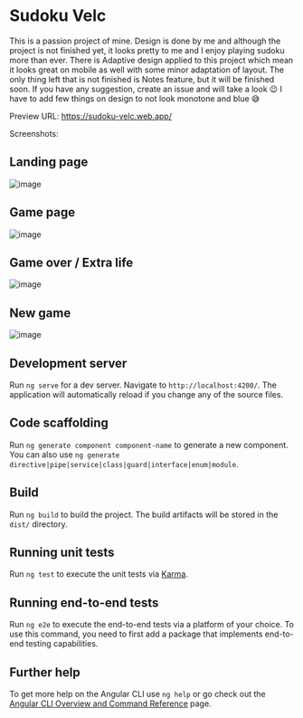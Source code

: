 # Sudoku Velc

This is a passion project of mine. Design is done by me and although the project is not finished yet, it looks pretty to me and I enjoy playing sudoku more than ever.
There is Adaptive design applied to this project which mean it looks great on mobile as well with some minor adaptation of layout.
The only thing left that is not finished is Notes feature, but it will be finished soon. 
If you have any suggestion, create an issue and will take a look 😉
I have to add few things on design to not look monotone and blue 😅

Preview URL: https://sudoku-velc.web.app/

Screenshots: 
## Landing page
![image](https://user-images.githubusercontent.com/32494609/231204673-309c5d81-d76f-4e0a-b1ce-26cc23767c15.png)
## Game page
![image](https://user-images.githubusercontent.com/32494609/231204910-3903b14c-4979-4cf2-b381-75f3b76f982f.png)
## Game over / Extra life
![image](https://user-images.githubusercontent.com/32494609/231205049-39c93b53-4cd1-4f03-8f66-f1e505014320.png)
## New game
![image](https://user-images.githubusercontent.com/32494609/231205220-e817c42a-4ee2-43ff-8bac-0ec11e61a0f6.png)


## Development server

Run `ng serve` for a dev server. Navigate to `http://localhost:4200/`. The application will automatically reload if you change any of the source files.

## Code scaffolding

Run `ng generate component component-name` to generate a new component. You can also use `ng generate directive|pipe|service|class|guard|interface|enum|module`.

## Build

Run `ng build` to build the project. The build artifacts will be stored in the `dist/` directory.

## Running unit tests

Run `ng test` to execute the unit tests via [Karma](https://karma-runner.github.io).

## Running end-to-end tests

Run `ng e2e` to execute the end-to-end tests via a platform of your choice. To use this command, you need to first add a package that implements end-to-end testing capabilities.

## Further help

To get more help on the Angular CLI use `ng help` or go check out the [Angular CLI Overview and Command Reference](https://angular.io/cli) page.
